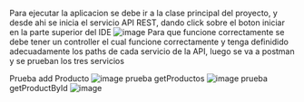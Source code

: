 Para ejecutar la aplicacion se debe ir a la clase principal del proyecto, y desde ahi se inicia el servicio API REST, dando click sobre el boton iniciar en la parte superior del IDE
![image](https://github.com/user-attachments/assets/00f9f84c-8896-44c4-86e2-93fa85495089)
Para que funcione correctamente se debe tener un controller el cual funcione correctamente y tenga definidido adecuadamente los paths de cada servicio de la API, luego se va a postman y se prueban los tres servicios

Prueba add Producto
![image](https://github.com/user-attachments/assets/c1228f83-9f4d-4b58-b9ea-731122954126)
prueba getProductos
![image](https://github.com/user-attachments/assets/4f5d6fa2-cf0b-4272-bddc-1881e6d37a7c)
prueba getProductById
![image](https://github.com/user-attachments/assets/a0634cd9-37f6-4763-b7fb-97e949fda8b9)

